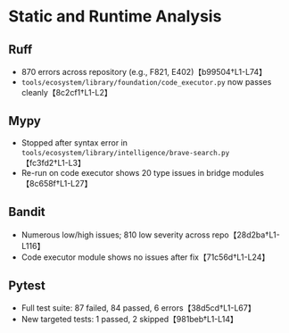 # Static and Runtime Analysis

## Ruff
- 870 errors across repository (e.g., F821, E402)【b99504†L1-L74】
- `tools/ecosystem/library/foundation/code_executor.py` now passes cleanly【8c2cf1†L1-L2】

## Mypy
- Stopped after syntax error in `tools/ecosystem/library/intelligence/brave-search.py`【fc3fd2†L1-L3】
- Re-run on code executor shows 20 type issues in bridge modules【8c658f†L1-L27】

## Bandit
- Numerous low/high issues; 810 low severity across repo【28d2ba†L1-L116】
- Code executor module shows no issues after fix【71c56d†L1-L24】

## Pytest
- Full test suite: 87 failed, 84 passed, 6 errors【38d5cd†L1-L67】
- New targeted tests: 1 passed, 2 skipped【981beb†L1-L14】
